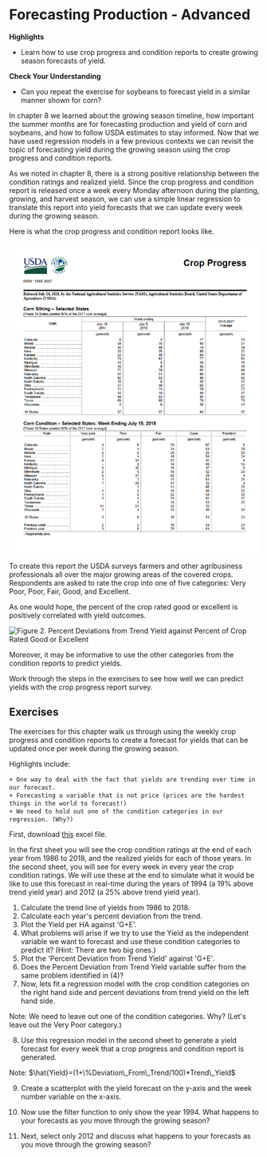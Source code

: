 # Forecasting Production - Advanced

**Highlights**

  + Learn how to use crop progress and condition reports to create growing season forecasts of yield. 
 
  
**Check Your Understanding**

  + Can you repeat the exercise for soybeans to forecast yield in a similar manner shown for corn?
  
In chapter 8 we learned about the growing season timeline, how important the summer months are for forecasting production and yield of corn and soybeans, and how to follow USDA estimates to stay informed. Now that we have used regression models in a few previous contexts we can revisit the topic of forecasting yield during the growing season using the crop progress and condition reports. 

As we noted in chapter 8, there is a strong positive relationship between the condition ratings and realized yield. Since the crop progress and condition report is released once a week every Monday afternoon during the planting, growing, and harvest season, we can use a simple linear regression to translate this report into yield forecasts that we can update every week during the growing season. 

Here is what the crop progress and condition report looks like. 

![Figure 1. Crop Progress and Condition Report. 7/16/2018](images\cropprogress.png)


To create this report the USDA surveys farmers and other agribusiness professionals all over the major growing areas of the covered crops. Respondents are asked to rate the crop into one of five categories: Very Poor, Poor, Fair, Good, and Excellent. 

As one would hope, the percent of the crop rated good or excellent is positively correlated with yield outcomes. 

![Figure 2. Percent Deviations from Trend Yield against Percent of Crop Rated Good or Excellent](images\Excel-files\yied-forecast-advanced_files\image001.png)

Moreover, it may be informative to use the other categories from the condition reports to predict yields. 

Work through the steps in the exercises to see how well we can predict yields with the crop progress report survey. 


## Exercises 

The exercises for this chapter walk us through using the weekly crop progress and condition reports to create a forecast for yields that can be updated once per week during the growing season. 

Highlights include:

    + One way to deal with the fact that yields are trending over time in our forecast.
    + Forecasting a variable that is not price (prices are the hardest things in the world to forecast!)
    + We need to hold out one of the condition categories in our regression. (Why?)
    
    
First, download [this](Excel-files\yied-forecast-advanced.xlsx) excel file. 

In the first sheet you will see the crop condition ratings at the end of each year from 1986 to 2018, and the realized yields for each of those years. In the second sheet, you will see for every week in every year the crop condition ratings. We will use these at the end to simulate what it would be like to use this forecast in real-time during the years of 1994 (a 19% above trend yield year) and 2012 (a 25% above trend yield year).

1. Calculate the trend line of yields from 1986 to 2018. 
2. Calculate each year's percent deviation from the trend. 
3. Plot the Yield per HA against 'G+E'. 
4. What problems will arise if we try to use the Yield as the independent variable we want to forecast and use these condition categories to predict it? (Hint: There are two big ones.)
5. Plot the 'Percent Deviation from Trend Yield' against 'G+E'. 
6. Does the Percent Deviation from Trend Yield variable suffer from the same problem identified in (4)?
7. Now, lets fit a regression model with the crop condition categories on the right hand side and percent deviations from trend yield on the left hand side. 

Note: We need to leave out one of the condition categories. Why? (Let's leave out the Very Poor category.)

8. Use this regression model in the second sheet to generate a yield forecast for every week that a crop progress and condition report is generated. 

Note: $\hat{Yield}=(1+\%Deviation\_From\_Trend/100)*Trend\_Yield$

9. Create a scatterplot with the yield forecast on the y-axis and the week number variable on the x-axis. 

10. Now use the filter function to only show the year 1994. What happens to your forecasts as you move through the growing season?

11. Next, select only 2012  and discuss what happens to your forecasts as you move through the growing season?









